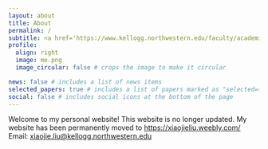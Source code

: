 ```yaml
---
layout: about
title: About
permalink: /
subtitle: <a href='https://www.kellogg.northwestern.edu/faculty/academics/managerial-economics-decision-sciences.aspx'>Ph.D in Managerial Economics and Strategy, Kellogg School of Management</a>
profile:
  align: right
  image: me.png
  image_circular: false # crops the image to make it circular

news: false # includes a list of news items
selected_papers: true # includes a list of papers marked as "selected={true}"
social: false # includes social icons at the bottom of the page
---
```


Welcome to my personal website! This website is no longer updated. My website has been permanently moved to https://xiaojieliu.weebly.com/
Email: xiaojie.liu@kellogg.northwestern.edu
